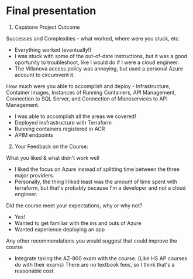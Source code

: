 # Final presentation

1. Capstone Project Outcome

Successes and Complexities - what worked, where were you stuck, etc.
- Everything worked (eventually!)
- I was stuck with some of the out-of-date instructions, but it was a good oportunity to troubleshoot, like I would do if I were a cloud engineer.
- The Villanova access policy was annoying, but used a personal Azure account to circumvent it.


How much were you able to accomplish and deploy - Infrastructure, Container Images, Instances of Running Containers, API Management, Connection to SQL Server, and Connection of Microservices to API Management.
- I was able to accomplish all the areas we covered!
- Deployed insfrastructure with Terraform
- Running containers registered in ACR
- APIM endpoints




2. Your Feedback on the Course:

What you liked & what didn't work well
- I liked the focus on Azure instead of splitting time between the three major providers.
- Personally, the thing I liked least was the amount of time spent with terraform, but that's probably because I'm a developer and not a cloud engineer.

Did the course meet your expectations, why or why not?
- Yes! 
- Wanted to get familiar with the ins and outs of Azure
- Wanted experience deploying an app

Any other recommendations you would suggest that could improve the course
- Integrate taking the AZ-900 exam with the course. (Like HS AP courses do with their exams) There are no textbook fees, so I think that's a reasonable cost.
  
